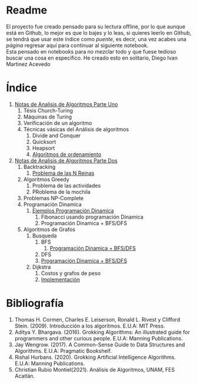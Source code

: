 # Readme
El proyecto fue creado pensado para su lectura offline, por lo que aunque está en Github, lo mejor es que lo bajes y lo leas, si quieres leerlo en Github, se tendrá que usar este índice como _puente_, es decir, una vez acabes una _página_ regresar aquí para continuar al siguiente notebook.  
Esta pensado en notebooks para no mezclar todo y que fuese tedioso buscar una cosa en especifico.
He creado esto en solitario, Diego Ivan Martinez Acevedo

# Índice
1. [Notas de Analisis de Algoritmos Parte Uno](./notasDeAnalisisDeAlgoritmosPT1.ipynb)
    1. Tésis Church-Turing
    2. Máquinas de Turing
    3. Verificación de un algoritmo
    4. Técnicas vásicas del Análisis de algoritmos
        1. Divide and Conquer
        2. Quicksort
        3. Heapsort
        4. [Algoritmos de ordenamiento](./AlgoritmosOrdenamiento.ipynb)
2. [Notas de Analisis de Algoritmos Parte Dos](./notasDeAnalisisDeAlgoritmosPT2.ipynb)
    1. Backtracking
        1. [Problema de las N Reinas](./NQueens.ipynb)
    2. Algoritmos Greedy
        1. Problema de las actividades
        2. PRoblema de la mochila
    3. Problemas NP-Complete
    4. Programación Dinamica
        1. [Ejemplos Programación Dinamica](./EjemplosProgramacionDinamica.ipynb)
            1. Fibonacci usando programación Dinamica
            2. Programación Dinamica + BFS/DFS
    5. Algoritmos de Grafos
        1. Busqueda
            1. BFS
                1. [Programación Dinamica + BFS/DFS](./EjemplosProgramacionDinamica.ipynb)
            2. DFS
            3. [Programación Dinamica + BFS/DFS](https://github.com/Diegomarmac/sudokuBFS-DFS)
        2. Dijkstra
            1. Costos y grafos de peso
            2. [Implementación](./dijsktraImplementation.ipynb)
    
# Bibliografía
1. Thomas H. Cormen, Charles E. Leiserson, Ronald L. Rivest y Clifford Stein. (2009). Introducción a los algoritmos. E.U.A: MIT Press.
2. Aditya Y. Bhargava. (2016). Grokking Algorithms: An illustrated guide for programmers and other curious people. E.U.A: Manning Publications.
3. Jay Wengrow. (2017). A Common-Sense Guide to Data Structures and Algorithms. E.U.A: Pragmatic Bookshelf.
4. Rishal Hurbans. (2020). Grokking Artificial Intelligence Algorithms. E.U.A: Manning Publications.
5. Christian Rubio Montiel(2021). Análisis de Algoritmos, UNAM, FES Acatlán.
